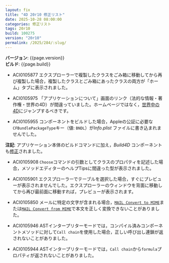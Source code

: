 ```yaml
---
layout: fix
title: "4D 20r10 修正リスト"
date: 2025-10-28 08:00:00
categories: 修正リスト
tags: 20r10
build: 100275
version: "20r10"
permalink: /2025/284/:slug/
---
```


**バージョン**: {{page.version}}  
**ビルド**: {{page.build}} 

* ACI0105877 エクスプローラーで複製したクラスをごみ箱に移動してから再び複製した場合，複製したクラスとごみ箱にあったクラスの両方が「ホーム」タブに表示されました。

* ACI0105975 「アプリケーションについて」画面のリンク（法的な情報・著作権・世界の4D）が間違っていました。ホームページではなく，[世界中の4D](https://jp.4d.com/4d-around-the-world)にジャンプするべきです。

* ACI0105955 コンポーネントをビルドした場合，Appleの公証に必要な`CFBundlePackageType`キー（値: `BNDL`）が*Info.plist* ファイルに書き込まれませんでした。

**注記**: アプリケーション本体のビルドコマンドに加え，*Build4D* コンポーネントも[修正](https://github.com/4d/Build4D/commit/29d30e312e04302f2ba4c2141025f0778536bad2)されました。

* ACI0105908 `Choose`コマンドの引数としてクラスのプロパティを記述した場合，メソッドエディターのヘルプTipsに間違った型が表示されました。

* ACI0105901 エクスプローラーでテーブルを選択した場合，すぐにプレビューが表示されませんでした。エクスプローラーのウィンドウを背面に移動してから再び最前面に移動すれば，プレビューが表示されます。

* ACI0105850 メールに特定の文字が含まれる場合，[`MAIL Convert to MIME`](https://developer.4d.com/docs/ja/commands/mail-convert-to-mime)または[`MAIL Convert from MIME`](https://developer.4d.com/docs/ja/commands/mail-convert-from-mime)で本文を正しく変換できないことがありました。

* ACI0105946 ASTインタープリターモードでは，コンパイル済みコンポーネントメソッドに対して`Call chain`を使用した場合，正しい呼び出し連鎖が返されないことがありました。

* ACI0105944 ASTインタープリターモードでは，`Call chain`から`formula`プロパティが返されないことがありました。